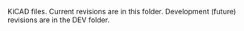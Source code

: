 KiCAD files. Current revisions are in this folder. Development (future) revisions are in the DEV folder.
